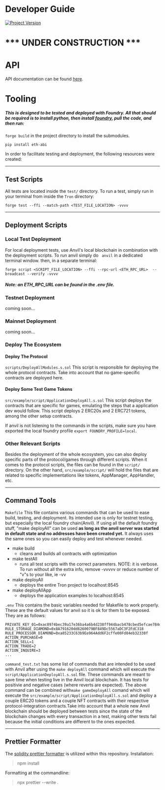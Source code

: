 # Developer Guide

[![Project Version][version-image]][version-url]

# *** UNDER CONSTRUCTION ***

# API 
API documentation can be found [here](../src/src/README.md).

# Tooling
##### This is designed to be tested and deployed with Foundry. All that should be required is to install python, then install [foundry](https://book.getfoundry.sh/getting-started/installation), pull the code, and then run:

`forge build` in the project directory to install the submodules.

`pip install eth-abi`

In order to facilitate testing and deployment, the following resources were created:

---
## Test Scripts

All tests are located inside the `test/` directory. To run a test, simply run in your terminal from inside the `Tron` directory:

```
forge test --ffi --match-path <TEST_FILE_LOCATION> -vvvv
```
---
## Deployment Scripts

### Local Test Deployment

For local deployment tests, use Anvil's local blockchain in combination with the deployment scripts. To run anvil simply do ` anvil` in a dedicated terminal window. then, in a separate terminal:

```
forge script <SCRIPT_FILE_LOCATION> --ffi --rpc-url <ETH_RPC_URL>  --broadcast --verify -vvvv
```

##### Note: an ETH_RPC_URL can be found in the .env file.

### Testnet Deployment

coming soon...

### Mainnet Deployment

coming soon...

### Deploy The Ecosystem

#### Deploy The Protocol

`scripts/DeployAllModules.s.sol`
This script is responsible for deploying the whole protocol contracts. Take into account that no game-specific contracts are deployed here.

#### Deploy Some Test Game Tokens

`src/example/script/ApplicationDeployAll.s.sol`
This script deploys the contracts that are specific for games, emulating the steps that a application dev would follow. This script deploys 2 ERC20s and 2 ERC721 tokens, among the other setup contracts.

If anvil is not listening to the commands in the scripts, make sure you have exported the local foundry profile `export FOUNDRY_PROFILE=local`.

### Other Relevant Scripts

Besides the deployment of the whole ecosystem, you can also deploy specific parts of the protocol/games through different scripts. When it comes to the protocol scripts, the files can be found in the `script/` directory. On the other hand, `src/example/script/` will hold the files that are related to specific implementations like tokens, AppManager, AppHandler, etc.

---
## Command Tools

`Makefile`
This file contains various commands that can be used to ease build, testing, and deployment. Its intended use is only for testnet testing, but especially the local foundry chain(Anvil). If using all the default foundry stuff, "make deployAll" can be used **as long as the anvil server was started in default state and no addresses have been created yet.** It always uses the same ones so you can easily deploy and test whenever needed.

- make build
    - cleans and builds all contracts with optimization
- make testAll
    - runs all test scripts with the correct parameters. NOTE: it is verbose. To run without all the extra info, remove -vvvvv or reduce number of "v"s to your like, ie -vv
- make deployAll
    - deploys the entire Tron project to localhost:8545
- make deployAllApp
    - deploys the application examples to localhost:8545

`.env`
This contains the basic variables needed for Makefile to work properly. These are the default values for anvil so it is ok for them to be exposed. They are as follows:

```ADDRESS_01=0xf39fd6e51aad88f6f4ce6ab8827279cfffb92266
PRIVATE_KEY_01=0xac0974bec39a17e36ba4a6b4d238ff944bacb478cbed5efcae784d7bf4f2ff80
RULE_STORAGE_DIAMOND=0x8A791620dd6260079BF849Dc5567aDC3F2FdC318
RULE_PROCESSOR_DIAMOND=0xa85233C63b9Ee964Add6F2cffe00Fd84eb32338f
ACTION_PURCHASE=0
ACTION_SELL=1
ACTION_TRADE=2
ACTION_INQUIRE=3
...
```

`command_test.txt`
has some list of commands that are intended to be used with Anvil after using the `make deployAll` command which will execute the `script/ApplicationDeployAll.s.sol` file. These commands are meant to save time when testing live in the Anvil local blockchain. It has tests for positivie and negative cases (where reverts are expected). The above command can be combined with`make gameDeployAll` comand which will execute the `src/example/script/ApplicationDeployAll.s.sol` and deploy a couple ERC20 tokens and a couple NFT contracts with their respective protocol-integration contracts.Take into account that a whole new Anvil blockchain should be deployed between tests since the state of the blockchain changes with every transaction in a test, making other tests fail because the initial conditions are different to the ones expected.

---
## Prettier Formatter

The [solidity prettier formatter](https://github.com/prettier-solidity/prettier-plugin-solidity) is utilized within this repository.
Installation:

> npm install

Formatting at the commandline:

> npx prettier --write .

<!-- These are the body links -->


<!-- These are the header links -->
[version-image]: https://img.shields.io/badge/Version-1.0.0-brightgreen?style=for-the-badge&logo=appveyor
[version-url]: https://github.com/thrackle-io/Tron